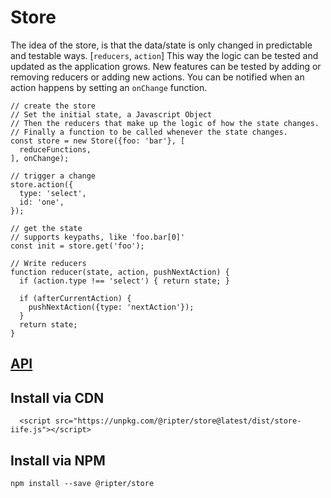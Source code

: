 
# Store
The idea of the store, is that the data/state is only changed in predictable and testable ways. [`reducers`, `action`] This way the logic can be tested and updated as the application grows. New features can be tested by adding or removing reducers or adding new actions. You can be notified when an action happens by setting an `onChange` function.

```
// create the store
// Set the initial state, a Javascript Object
// Then the reducers that make up the logic of how the state changes.
// Finally a function to be called whenever the state changes.
const store = new Store({foo: 'bar'}, [
  reduceFunctions,
], onChange);

// trigger a change
store.action({
  type: 'select',
  id: 'one',
});

// get the state
// supports keypaths, like 'foo.bar[0]'
const init = store.get('foo');

// Write reducers
function reducer(state, action, pushNextAction) {
  if (action.type !== 'select') { return state; }

  if (afterCurrentAction) {
    pushNextAction({type: 'nextAction'});
  }
  return state;  
}
```

## [API](https://ripter.github.io/store/)

## Install via CDN
```
  <script src="https://unpkg.com/@ripter/store@latest/dist/store-iife.js"></script>
```

## Install via NPM
```
npm install --save @ripter/store
```
